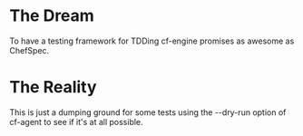 The Dream
============

To have a testing framework for TDDing cf-engine promises as awesome as ChefSpec.

The Reality
===========

This is just a dumping ground for some tests using the --dry-run option of cf-agent to see if it's at all possible.
